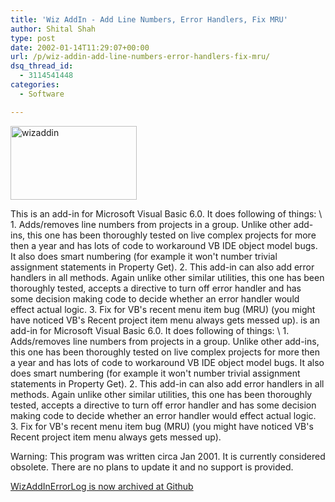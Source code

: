 ```yaml
---
title: 'Wiz AddIn - Add Line Numbers, Error Handlers, Fix MRU'
author: Shital Shah
type: post
date: 2002-01-14T11:29:07+00:00
url: /p/wiz-addin-add-line-numbers-error-handlers-fix-mru/
dsq_thread_id:
  - 3114541448
categories:
  - Software

---
```

[<img src="/images/posts/2004/12/wizaddin.jpg" alt="wizaddin" width="202" height="118" class="alignleft size-full wp-image-906" />][1]

This is an add-in for Microsoft Visual Basic 6.0. It does following of things: \ 1. Adds/removes line numbers from projects in a group. Unlike other add-ins, this one has been thoroughly tested on live complex projects for more then a year and has lots of code to workaround VB IDE object model bugs. It also does smart numbering (for example it won't number trivial assignment statements in Property Get). 2. This add-in can also add error handlers in all methods. Again unlike other similar utilities, this one has been thoroughly tested, accepts a directive to turn off error handler and has some decision making code to decide whether an error handler would effect actual logic. 3. Fix for VB's recent menu item bug (MRU) (you might have noticed VB's Recent project item menu always gets messed up). is an add-in for Microsoft Visual Basic 6.0. It does following of things: \ 1. Adds/removes line numbers from projects in a group. Unlike other add-ins, this one has been thoroughly tested on live complex projects for more then a year and has lots of code to workaround VB IDE object model bugs. It also does smart numbering (for example it won't number trivial assignment statements in Property Get). 2. This add-in can also add error handlers in all methods. Again unlike other similar utilities, this one has been thoroughly tested, accepts a directive to turn off error handler and has some decision making code to decide whether an error handler would effect actual logic. 3. Fix for VB's recent menu item bug (MRU) (you might have noticed VB's Recent project item menu always gets messed up). 

<p class="obsolete">
  Warning: This program was written circa Jan 2001. It is currently considered obsolete. There are no plans to update it and no support is provided.
</p>

[WizAddInErrorLog is now archived at Github][2]

<div class="github-widget" data-repo="sytelus/WizAddInErrorLog">
</div>

 [1]: /images/posts/2004/12/wizaddin.jpg
 [2]: https://github.com/sytelus/WizAddInErrorLog